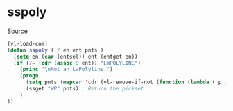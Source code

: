 # sspoly

[Source](../../static/scripts/sspoly.lsp)

```lsp title="sspoly.lsp"
(vl-load-com)
(defun sspoly ( / en ent pnts )
  (setq en (car (entsel)) ent (entget en))
  (if (/= (cdr (assoc 0 ent)) "LWPOLYLINE")
    (princ "\nNot an LwPolyline.")
    (progn
      (setq pnts (mapcar 'cdr (vl-remove-if-not (function (lambda ( p / ) (= (car p) 10))) ent)))
      (ssget "WP" pnts) ; Return the pickset
    )
))
```